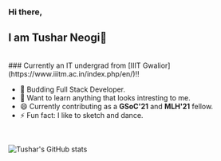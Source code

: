 ### Hi there,

## I am Tushar Neogi👋

<br />
### Currently an IT undergrad from [IIIT Gwalior](https://www.iiitm.ac.in/index.php/en/)!!

- 🌱 Budding Full Stack Developer.
- 🔭 Want to learn anything that looks intresting to me.
- 😄 Currently contributing as a **GSoC'21** and **MLH'21** fellow.
- ⚡ Fun fact: I like to sketch and dance.

<br />

![Tushar's GitHub stats](https://github-readme-stats.vercel.app/api?username=Tushar3099&show_icons=true&theme=radical)

<!-- Here are some ideas to get you started:

- I’m currently working on ...
- I’m currently learning ...
- 👯 I’m looking to collaborate on ...
- 🤔 I’m looking for help with ...
- 💬 Ask me about ...
- 📫 How to reach me: ...
- ...
- ... -->
